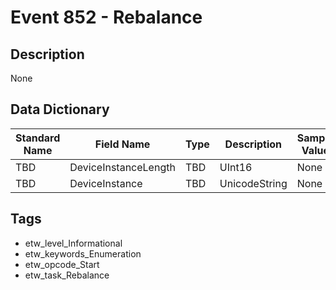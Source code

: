 # Event 852 - Rebalance

## Description
None

## Data Dictionary
|Standard Name|Field Name|Type|Description|Sample Value|
|---|---|---|---|---|
|TBD|DeviceInstanceLength|TBD|UInt16|None|None|
|TBD|DeviceInstance|TBD|UnicodeString|None|None|

## Tags
* etw_level_Informational
* etw_keywords_Enumeration
* etw_opcode_Start
* etw_task_Rebalance